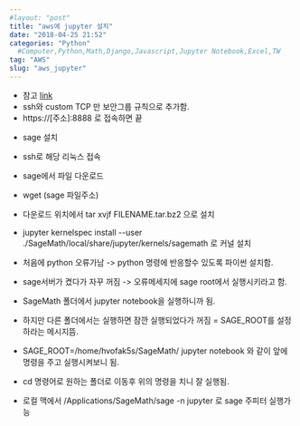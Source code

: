 ```yaml
---
#layout: "post"
title: "aws에 jupyter 설치"
date: "2018-04-25 21:52"
categories: "Python"
  #Computer,Python,Math,Django,Javascript,Jupyter Notebook,Excel,TW
tag: "AWS"
slug: "aws_jupyter"
---
```


- 참고 [link](https://chrisalbon.com/software_engineering/cloud_computing/run_project_jupyter_on_amazon_ec2/)
- ssh와 custom TCP 만 보안그룹 규칙으로 추가함.
- https://[주소]:8888 로 접속하면 끝


* sage 설치
- ssh로 해당 리눅스 접속
- sage에서 파일 다운로드
- wget (sage 파일주소)
- 다운로드 위치에서 tar xvjf FILENAME.tar.bz2 으로 설치
- jupyter kernelspec install --user ./SageMath/local/share/jupyter/kernels/sagemath
로 커널 설치
- 처음에 python 오류가남 -> python 명령에 반응할수 있도록 파이썬 설치함.
- sage서버가 켰다가 자꾸 꺼짐 -> 오류메세지에 sage root에서 실행시키라고 함.
- SageMath 폴더에서 jupyter notebook을 실행하니까 됨.
- 하지만 다른 폴더에서는 실행하면 잠깐 실행되었다가 꺼짐 = SAGE_ROOT를 설정하라는 메시지뜸.
- SAGE_ROOT=/home/hvofak5s/SageMath/ jupyter notebook 와 같이 앞에 명령을 주고 실행시켜보니 됨.
- cd 명령어로 원하는 폴더로 이동후 위의 명령을 치니 잘 실행됨.

- 로컬 맥에서 /Applications/SageMath/sage -n jupyter 로 sage 주피터 실행가능

